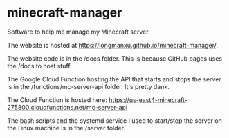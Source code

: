 # minecraft-manager
Software to help me manage my Minecraft server.

The website is hosted at https://longmanxu.github.io/minecraft-manager/.

The website code is in the /docs folder. This is because GitHub pages uses the /docs to host stuff.

The Google Cloud Function hosting the API that starts and stops the server is in the /functions/mc-server-api folder. It's pretty dank.

The Cloud Function is hosted here: https://us-east4-minecraft-275800.cloudfunctions.net/mc-server-api

The bash scripts and the systemd service I used to start/stop the server on the Linux machine is in the /server folder.
